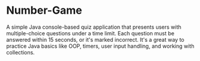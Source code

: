 # Number-Game
A simple Java console-based quiz application that presents users with multiple-choice questions under a time limit. Each question must be answered within 15 seconds, or it's marked incorrect. It's a great way to practice Java basics like OOP, timers, user input handling, and working with collections.
